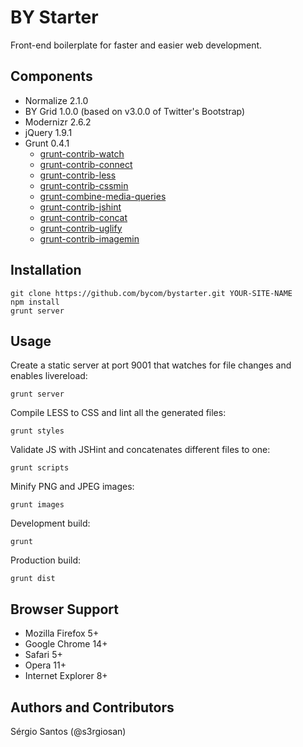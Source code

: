 # BY Starter
Front-end boilerplate for faster and easier web development.

## Components
* Normalize 2.1.0
* BY Grid 1.0.0 (based on v3.0.0 of Twitter's Bootstrap)
* Modernizr 2.6.2
* jQuery 1.9.1
* Grunt 0.4.1  
  * [grunt-contrib-watch](https://github.com/gruntjs/grunt-contrib-watch)  
  * [grunt-contrib-connect](https://github.com/gruntjs/grunt-contrib-connect)  
  * [grunt-contrib-less](https://github.com/gruntjs/grunt-contrib-less)  
  * [grunt-contrib-cssmin](https://github.com/gruntjs/grunt-contrib-cssmin)  
  * [grunt-combine-media-queries](https://github.com/buildingblocks/grunt-combine-media-queries)  
  * [grunt-contrib-jshint](https://github.com/gruntjs/grunt-contrib-jshint)  
  * [grunt-contrib-concat](https://github.com/gruntjs/grunt-contrib-concat)  
  * [grunt-contrib-uglify](https://github.com/gruntjs/grunt-contrib-uglify)  
  * [grunt-contrib-imagemin](https://github.com/gruntjs/grunt-contrib-imagemin)  


## Installation
```
git clone https://github.com/bycom/bystarter.git YOUR-SITE-NAME
npm install
grunt server
```

## Usage

Create a static server at port 9001 that watches for file changes and enables livereload:
```
grunt server
```

Compile LESS to CSS and lint all the generated files:
```
grunt styles
```

Validate JS with JSHint and concatenates different files to one:
```
grunt scripts
```

Minify PNG and JPEG images:
```
grunt images
```

Development build:
```
grunt
```

Production build:
```
grunt dist
``` 

## Browser Support
* Mozilla Firefox 5+
* Google Chrome 14+
* Safari 5+
* Opera 11+
* Internet Explorer 8+

## Authors and Contributors
Sérgio Santos (@s3rgiosan)